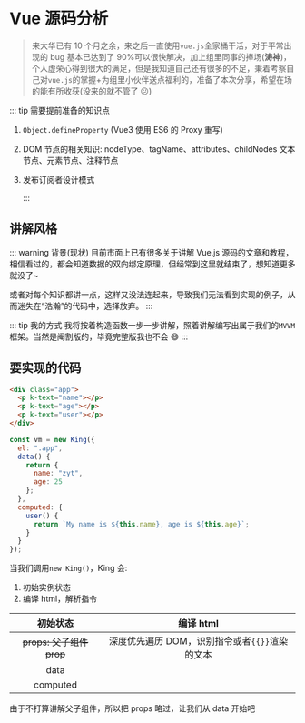 # Vue 源码分析

> 来大华已有 10 个月之余，来之后一直使用`vue.js`全家桶干活，对于平常出现的 bug 基本已达到了 90%可以很快解决，加上组里同事的捧场(**涛神**)，个人虚荣心得到很大的满足，但是我知道自己还有很多的不足，秉着考察自己对`vue.js`的掌握+为组里小伙伴送点福利的，准备了本次分享，希望在场的能有所收获(没来的就不管了 😕)

::: tip 需要提前准备的知识点

1. `Object.defineProperty` (Vue3 使用 ES6 的 Proxy 重写)
2. DOM 节点的相关知识: nodeType、tagName、attributes、childNodes 文本节点、元素节点、注释节点
3. 发布订阅者设计模式

   :::

## 讲解风格

::: warning 背景(现状)
目前市面上已有很多关于讲解 Vue.js 源码的文章和教程，相信看过的，都会知道数据的双向绑定原理，但经常到这里就结束了，想知道更多就没了~

或者对每个知识都讲一点，这样又没法连起来，导致我们无法看到实现的例子，从而迷失在“浩瀚”的代码中，选择放弃。
:::

::: tip 我的方式
我将按着构造函数一步一步讲解，照着讲解编写出属于我们的`MVVM`框架。当然是阉割版的，毕竟完整版我也不会 😄
:::

## 要实现的代码

```html
<div class="app">
  <p k-text="name"></p>
  <p k-text="age"></p>
  <p k-text="user"></p>
</div>
```

```js
const vm = new King({
  el: ".app",
  data() {
    return {
      name: "zyt",
      age: 25
    };
  },
  computed: {
    user() {
      return `My name is ${this.name}, age is ${this.age}`;
    }
  }
});
```

当我们调用`new King()`，King 会:

1. 初始实例状态
2. 编译 html，解析指令

|         初始状态         |                   编译 html                    |
| :----------------------: | :--------------------------------------------: |
| ~~props: 父子组件 prop~~ | 深度优先遍历 DOM，识别指令或者`{{}}`渲染的文本 |
|           data           |                                                |
|         computed         |                                                |

由于不打算讲解父子组件，所以把 props 略过，让我们从 data 开始吧

